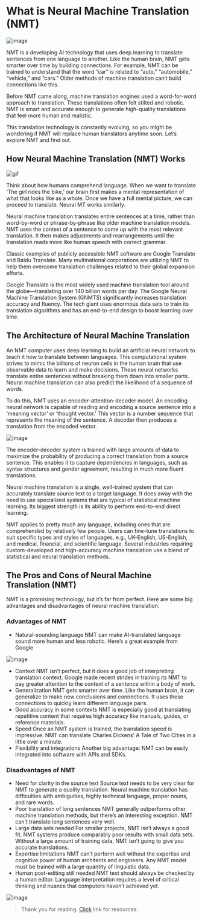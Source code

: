# What is Neural Machine Translation (NMT)

![image](https://cdn.filestackcontent.com/QPFjgPviQhKk3a9svdyt)

NMT is a developing AI technology that uses deep learning to translate sentences from one language to another. Like the human brain, NMT gets smarter over time by building connections. For example, NMT can be trained to understand that the word “car” is related to “auto,” “automobile,” “vehicle,” and “cars.” Older methods of machine translation can’t build connections like this.

Before NMT came along, machine translation engines used a word-for-word approach to translation. These translations often felt stilted and robotic. NMT is smart and accurate enough to generate high-quality translations that feel more human and realistic.

This translation technology is constantly evolving, so you might be wondering if NMT will replace human translators anytime soon. Let’s explore NMT and find out.

## How Neural Machine Translation (NMT) Works

![gif](https://jalammar.github.io/images/t/transformer_decoding_1.gif)

Think about how humans comprehend language. When we want to translate ‘The girl rides the bike,’ our brain first makes a mental representation of what that looks like as a whole. Once we have a full mental picture, we can proceed to translate. Neural MT works similarly.

Neural machine translation translates entire sentences at a time, rather than word-by-word or phrase-by-phrase like older machine translation models. NMT uses the context of a sentence to come up with the most relevant translation. It then makes adjustments and rearrangements until the translation reads more like human speech with correct grammar.

Classic examples of publicly accessible NMT software are Google Translate and Baidu Translate. Many multinational corporations are utilizing NMT to help them overcome translation challenges related to their global expansion efforts.

Google Translate is the most widely used machine translation tool around the globe—translating over 140 billion words per day. The Google Neural Machine Translation System (GNMTS) significantly increases translation accuracy and fluency. The tech giant uses enormous data sets to train its translation algorithms and has an end-to-end design to boost learning over time.

## The Architecture of Neural Machine Translation

An NMT computer uses deep learning to build an artificial neural network to teach it how to translate between languages. This computational system strives to mimic the billions of neuron cells in the human brain that use observable data to learn and make decisions. These neural networks translate entire sentences without breaking them down into smaller parts. Neural machine translation can also predict the likelihood of a sequence of words.

To do this, NMT uses an encoder-attention-decoder model. An encoding neural network is capable of reading and encoding a source sentence into a ‘meaning vector’ or ‘thought vector.’ This vector is a number sequence that represents the meaning of the sentence. A decoder then produces a translation from the encoded vector.

![image](https://www.adverbum.com/images/Images/Blog/NMT/encoder_decoder.svg)

The encoder-decoder system is trained with large amounts of data to maximize the probability of producing a correct translation from a source sentence. This enables it to capture dependencies in languages, such as syntax structures and gender agreement, resulting in much more fluent translations.

Neural machine translation is a single, well-trained system that can accurately translate source text to a target language. It does away with the need to use specialized systems that are typical of statistical machine learning. Its biggest strength is its ability to perform end-to-end direct learning.

NMT applies to pretty much any language, including ones that are comprehended by relatively few people. Users can fine-tune translations to suit specific types and styles of languages, e.g., UK-English, US-English, and medical, financial, and scientific language. Several industries requiring custom-developed and high-accuracy machine translation use a blend of statistical and neural translation methods.

## The Pros and Cons of Neural Machine Translation (NMT)

NMT is a promising technology, but it’s far from perfect. Here are some big advantages and disadvantages of neural machine translation.

### Advantages of NMT

- Natural-sounding language
NMT can make AI-translated language sound more human and less robotic. Here’s a great example from Google

![image](https://cdn.geekwire.com/wp-content/uploads/2018/06/image1.png)

- Context
NMT isn’t perfect, but it does a good job of interpreting translation context. Google made recent strides in training its NMT to pay greater attention to the context of a sentence within a body of work.
- Generalization
NMT gets smarter over time. Like the human brain, it can generalize to make new conclusions and connections. It uses these connections to quickly learn different language pairs.
- Good accuracy in some contexts
NMT is especially good at translating repetitive content that requires high accuracy like manuals, guides, or reference materials.
- Speed
Once an NMT system is trained, the translation speed is impressive. NMT can translate Charles Dickens’ A Tale of Two Cities in a little over a minute.
- Flexibility and integrations
Another big advantage: NMT can be easily integrated into software with APIs and SDKs.

### Disadvantages of NMT

- Need for clarity in the source text
Source text needs to be very clear for NMT to generate a quality translation. Neural machine translation has difficulties with ambiguities, highly technical language, proper nouns, and rare words.
- Poor translation of long sentences
NMT generally outperforms other machine translation methods, but there’s an interesting exception. NMT can’t translate long sentences very well.
- Large data sets needed
For smaller projects, NMT isn’t always a good fit. NMT systems produce comparably poor results with small data sets. Without a large amount of training data, NMT isn’t going to give you accurate translations.
- Expertise limitations
NMT can’t perform well without the expertise and cognitive power of human architects and engineers. Any NMT model must be trained with a large quantity of linguistic data.
- Human post-editing still needed
NMT text should always be checked by a human editor. Language interpretation requires a level of critical thinking and nuance that computers haven’t achieved yet.

![image](https://media2.giphy.com/headers/GitHub/w8ZJLtJbmuph.gif)

> Thank you for reading. [Click](https://localizejs.com/articles/exploring-neural-machine-translation-nmt/) link for resources.
